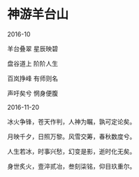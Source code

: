 神游羊台山
=================================================

2016-10

羊台叠翠 星辰映碧

盘谷道上 阶阶人生

百岚挣峰 有师则名

声吁矣兮 惘身便腹

2016-11-20

冰火争锋，苍天作判，人神为瞩，孰可定论矣。

月映千夕，日照万黎。风雪交筹，春秋数度兮。

人生若冰，时事兴愁，幻变是影，逝时化无矣。

身世炙火，壹淬贰冶，叁刻柒铭，仰目玖重尔。


